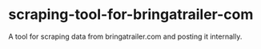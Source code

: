 # scraping-tool-for-bringatrailer-com
A tool for scraping data from bringatrailer.com and posting it internally.
